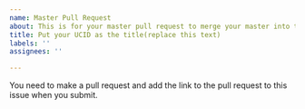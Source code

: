 ```yaml
---
name: Master Pull Request
about: This is for your master pull request to merge your master into this repo.
title: Put your UCID as the title(replace this text)
labels: ''
assignees: ''

---
```


You need to make a pull request and add the link to the pull request to this issue when you submit.
